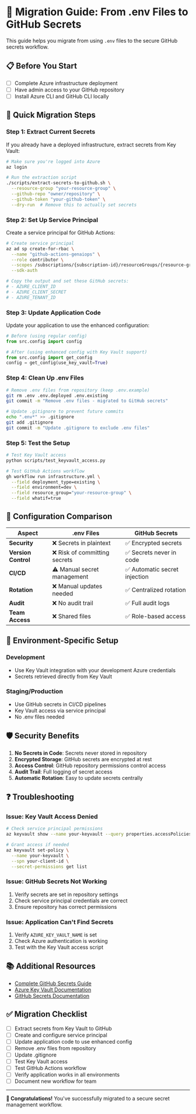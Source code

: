# 🔄 Migration Guide: From .env Files to GitHub Secrets

This guide helps you migrate from using `.env` files to the secure GitHub secrets workflow.

## 📋 Before You Start

- [ ] Complete Azure infrastructure deployment
- [ ] Have admin access to your GitHub repository
- [ ] Install Azure CLI and GitHub CLI locally

## 🚀 Quick Migration Steps

### Step 1: Extract Current Secrets

If you already have a deployed infrastructure, extract secrets from Key Vault:

```bash
# Make sure you're logged into Azure
az login

# Run the extraction script
./scripts/extract-secrets-to-github.sh \
  --resource-group "your-resource-group" \
  --github-repo "owner/repository" \
  --github-token "your-github-token" \
  --dry-run  # Remove this to actually set secrets
```

### Step 2: Set Up Service Principal

Create a service principal for GitHub Actions:

```bash
# Create service principal
az ad sp create-for-rbac \
  --name "github-actions-genaiops" \
  --role contributor \
  --scopes /subscriptions/{subscription-id}/resourceGroups/{resource-group} \
  --sdk-auth

# Copy the output and set these GitHub secrets:
# - AZURE_CLIENT_ID
# - AZURE_CLIENT_SECRET  
# - AZURE_TENANT_ID
```

### Step 3: Update Application Code

Update your application to use the enhanced configuration:

```python
# Before (using regular config)
from src.config import config

# After (using enhanced config with Key Vault support)
from src.config import get_config
config = get_config(use_key_vault=True)
```

### Step 4: Clean Up .env Files

```bash
# Remove .env files from repository (keep .env.example)
git rm .env .env.deployed .env.existing
git commit -m "Remove .env files - migrated to GitHub secrets"

# Update .gitignore to prevent future commits
echo ".env*" >> .gitignore
git add .gitignore
git commit -m "Update .gitignore to exclude .env files"
```

### Step 5: Test the Setup

```bash
# Test Key Vault access
python scripts/test_keyvault_access.py

# Test GitHub Actions workflow
gh workflow run infrastructure.yml \
  --field deployment_type=existing \
  --field environment=dev \
  --field resource_group="your-resource-group" \
  --field whatif=true
```

## 📝 Configuration Comparison

| Aspect | .env Files | GitHub Secrets |
|--------|------------|----------------|
| **Security** | ❌ Secrets in plaintext | ✅ Encrypted secrets |
| **Version Control** | ❌ Risk of committing secrets | ✅ Secrets never in code |
| **CI/CD** | ⚠️ Manual secret management | ✅ Automatic secret injection |
| **Rotation** | ❌ Manual updates needed | ✅ Centralized rotation |
| **Audit** | ❌ No audit trail | ✅ Full audit logs |
| **Team Access** | ❌ Shared files | ✅ Role-based access |

## 🔧 Environment-Specific Setup

### Development
- Use Key Vault integration with your development Azure credentials
- Secrets retrieved directly from Key Vault

### Staging/Production
- Use GitHub secrets in CI/CD pipelines
- Key Vault access via service principal
- No .env files needed

## 🛡️ Security Benefits

1. **No Secrets in Code**: Secrets never stored in repository
2. **Encrypted Storage**: GitHub secrets are encrypted at rest
3. **Access Control**: GitHub repository permissions control access
4. **Audit Trail**: Full logging of secret access
5. **Automatic Rotation**: Easy to update secrets centrally

## ❓ Troubleshooting

### Issue: Key Vault Access Denied
```bash
# Check service principal permissions
az keyvault show --name your-keyvault --query properties.accessPolicies

# Grant access if needed
az keyvault set-policy \
  --name your-keyvault \
  --spn your-client-id \
  --secret-permissions get list
```

### Issue: GitHub Secrets Not Working
1. Verify secrets are set in repository settings
2. Check service principal credentials are correct
3. Ensure repository has correct permissions

### Issue: Application Can't Find Secrets
1. Verify `AZURE_KEY_VAULT_NAME` is set
2. Check Azure authentication is working
3. Test with the Key Vault access script

## 📚 Additional Resources

- [Complete GitHub Secrets Guide](GITHUB_SECRETS_GUIDE.md)
- [Azure Key Vault Documentation](https://docs.microsoft.com/en-us/azure/key-vault/)
- [GitHub Secrets Documentation](https://docs.github.com/en/actions/security-guides/encrypted-secrets)

## ✅ Migration Checklist

- [ ] Extract secrets from Key Vault to GitHub
- [ ] Create and configure service principal
- [ ] Update application code to use enhanced config
- [ ] Remove .env files from repository
- [ ] Update .gitignore
- [ ] Test Key Vault access
- [ ] Test GitHub Actions workflow
- [ ] Verify application works in all environments
- [ ] Document new workflow for team

---

**🎉 Congratulations!** You've successfully migrated to a secure secret management workflow.
